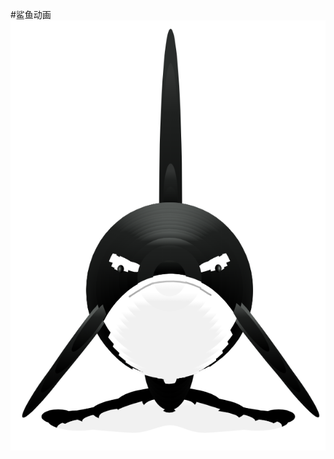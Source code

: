 #鲨鱼动画
![效果](https://github.com/In-the-name-of-the-father/Shark-animation/blob/Shark-animation/1582957340(1).jpg)
